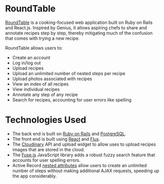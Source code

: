 # RoundTable

[RoundTable](http://cook-roundtable) is a cooking-focused web application built on Ruby on Rails and React.js. Inspired by Genius, it allows aspiring chefs to share and annotate recipes step by step, thereby mitigating much of the confusion that comes with trying a new recipe.

RoundTable allows users to:

- Create an account
- Log in/log out
- Upload recipes
- Upload an unlimited number of nested steps per recipe
- Upload photos associated with recipes
- View an index of all recipes
- View individual recipes
- Annotate any step of any recipe
- Search for recipes, accounting for user errors like spelling

# Technologies Used

- The back end is built on [Ruby on Rails](http://rubyonrails.org/) and [PostgreSQL](http://www.postgresql.org/).
- The front end is built using [React](https://facebook.github.io/react/) and [Flux](https://facebook.github.io/react/docs/flux-overview.html).
- The [Cloudinary](http://cloudinary.com) API and upload widget to allow uses to upload recipes images that are stored in the cloud.
- The [Fuse.js](https://github.com/krisk/Fuse) JavaScript library adds a robust fuzzy search feature that accounts for user spelling errors.
- Active Record [nested attributes](http://api.rubyonrails.org/classes/ActiveRecord/NestedAttributes/ClassMethods.html) allow users to create an unlimited number of steps without making additional AJAX requests, speeding up the app considerably.
